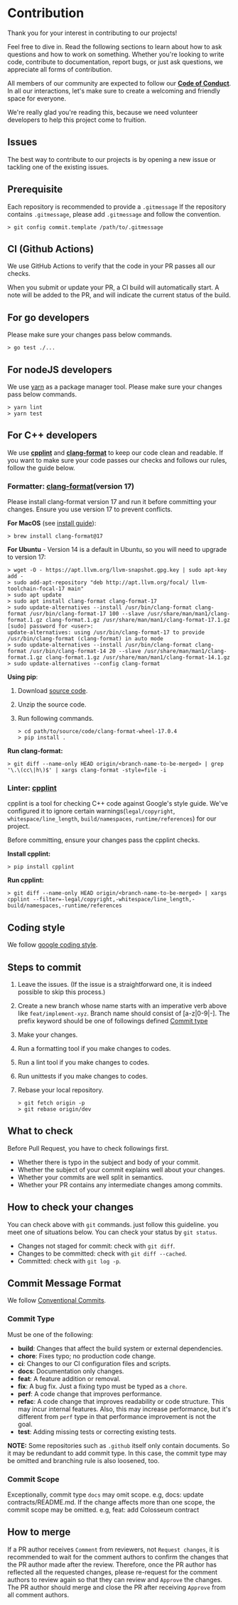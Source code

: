 # Contribution

Thank you for your interest in contributing to our projects!

Feel free to dive in. Read the following sections to learn about how to ask questions and how to work on something. Whether you're looking to write code, contribute to documentation, report bugs, or just ask questions, we appreciate all forms of contribution.

All members of our community are expected to follow our **[Code of Conduct](./CODE_OF_CONDUCT.md)**. In all our interactions, let's make sure to create a welcoming and friendly space for everyone.

We're really glad you're reading this, because we need volunteer developers to help this project come to fruition.

## Issues

The best way to contribute to our projects is by opening a new issue or tackling one of the existing issues.

## Prerequisite

Each repository is recommended to provide a `.gitmessage`
If the repository contains `.gitmessage`, please add `.gitmessage` and follow the convention.

```shell
> git config commit.template /path/to/.gitmessage
```

## CI (Github Actions)

We use GitHub Actions to verify that the code in your PR passes all our checks.

When you submit or update your PR, a CI build will automatically start. A note will be added to the PR, and will indicate the current status of the build.

## For go developers

Please make sure your changes pass below commands.

```shell
> go test ./...
```

## For nodeJS developers

We use [yarn](https://yarnpkg.com/) as a package manager tool. Please make sure your changes
pass below commands.

```shell
> yarn lint
> yarn test
```

## For C++ developers

We use **[cpplint](https://github.com/cpplint/cpplint)** and **[clang-format](https://clang.llvm.org/docs/ClangFormat.html)** to keep our code clean and readable. If you want to make sure your code passes our checks and follows our rules, follow the guide below.

### Formatter: [clang-format](https://clang.llvm.org/docs/ClangFormat.html)(version 17)

Please install clang-format version 17 and run it before committing your changes.
Ensure you use version 17 to prevent conflicts.

**For MacOS** (see [install guide](https://formulae.brew.sh/formula/clang-format)):

```shell
> brew install clang-format@17
```

**For Ubuntu** - Version 14 is a default in Ubuntu, so you will need to upgrade to version 17:

```shell
> wget -O - https://apt.llvm.org/llvm-snapshot.gpg.key | sudo apt-key add -
> sudo add-apt-repository "deb http://apt.llvm.org/focal/ llvm-toolchain-focal-17 main"
> sudo apt update
> sudo apt install clang-format clang-format-17
> sudo update-alternatives --install /usr/bin/clang-format clang-format /usr/bin/clang-format-17 100 --slave /usr/share/man/man1/clang-format.1.gz clang-format.1.gz /usr/share/man/man1/clang-format-17.1.gz
[sudo] password for <user>:
update-alternatives: using /usr/bin/clang-format-17 to provide /usr/bin/clang-format (clang-format) in auto mode
> sudo update-alternatives --install /usr/bin/clang-format clang-format /usr/bin/clang-format-14 20 --slave /usr/share/man/man1/clang-format.1.gz clang-format.1.gz /usr/share/man/man1/clang-format-14.1.gz
> sudo update-alternatives --config clang-format
```

**Using pip**:

1. Download [source code](https://github.com/ssciwr/clang-format-wheel/releases/tag/v17.0.4).

2. Unzip the source code.

3. Run following commands.

   ```shell
   > cd path/to/source/code/clang-format-wheel-17.0.4
   > pip install .
   ```

**Run clang-format:**

```shell
> git diff --name-only HEAD origin/<branch-name-to-be-merged> | grep '\.\(cc\|h\)$' | xargs clang-format -style=file -i
```

### Linter: [cpplint](https://github.com/cpplint/cpplint)

cpplint is a tool for checking C++ code against Google's style guide. We've configured it to ignore certain warnings(`legal/copyright`, `whitespace/line_length`, `build/namespaces`, `runtime/references`) for our project.

Before committing, ensure your changes pass the cpplint checks.

**Install cpplint:**

```shell
> pip install cpplint
```

**Run cpplint:**

```shell
> git diff --name-only HEAD origin/<branch-name-to-be-merged> | xargs cpplint --filter=-legal/copyright,-whitespace/line_length,-build/namespaces,-runtime/references
```

## Coding style

We follow [google coding style](http://google.github.io/styleguide/).

## Steps to commit

1. Leave the issues. (If the issue is a straightforward one, it is indeed possible to skip this process.)
2. Create a new branch whose name starts with an imperative verb above like `feat/implement-xyz`.
   Branch name should consist of [a-z|0-9|-]. The prefix keyword should be one of followings defined [Commit type](#commit-type)
3. Make your changes.
4. Run a formatting tool if you make changes to codes.
5. Run a lint tool if you make changes to codes.
6. Run unittests if you make changes to codes.
7. Rebase your local repository.

   ```shell
   > git fetch origin -p
   > git rebase origin/dev
   ```

## What to check

Before Pull Request, you have to check followings first.

- Whether there is typo in the subject and body of your commit.
- Whether the subject of your commit explains well about your changes.
- Whether your commits are well split in semantics.
- Whether your PR contains any intermediate changes among commits.

## How to check your changes

You can check above with `git` commands. just follow this guideline. you meet one of situations below.
You can check your status by `git status`.

- Changes not staged for commit: check with `git diff`.
- Changes to be committed: check with `git diff --cached`.
- Committed: check with `git log -p`.

## Commit Message Format

We follow [Conventional Commits](https://www.conventionalcommits.org/en/v1.0.0/).

### Commit Type

Must be one of the following:

- **build**: Changes that affect the build system or external dependencies.
- **chore**: Fixes typo; no production code change.
- **ci**: Changes to our CI configuration files and scripts.
- **docs**: Documentation only changes.
- **feat**: A feature addition or removal.
- **fix**: A bug fix. Just a fixing typo must be typed as a `chore`.
- **perf**: A code change that improves performance.
- **refac**: A code change that improves readability or code structure.
  This may incur internal features. Also, this may increase performance, but it's different
  from `perf` type in that performance improvement is not the goal.
- **test**: Adding missing tests or correcting existing tests.

**NOTE:** Some repositories such as `.github` itself only contain documents. So it may be
redundant to add commit type. In this case, the commit type may be omitted and branching
rule is also loosened, too.

### Commit Scope

Exceptionally, commit type `docs` may omit scope. e.g, docs: update contracts/README.md.
If the change affects more than one scope, the commit scope may be omitted.
e.g, feat: add Colosseum contract

## How to merge

If a PR author receives `Comment` from reviewers, not `Request changes`, it is recommended
to wait for the comment authors to confirm the changes that the PR author made after the review.
Therefore, once the PR author has reflected all the requested changes, please re-request
for the comment authors to review again so that they can review and `Approve` the changes.
The PR author should merge and close the PR after receiving `Approve` from all comment authors.
